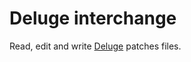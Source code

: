 # Deluge interchange

Read, edit and write [Deluge](https://synthstrom.com/product/deluge/) patches files.
